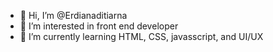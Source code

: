 - 👋 Hi, I’m @Erdianaditiarna
- 👀 I’m interested in front end developer
- 🌱 I’m currently learning HTML, CSS, javasscript, and UI/UX 

<!---
Erdianaditiarna/Erdianaditiarna is a ✨ special ✨ repository because its `README.md` (this file) appears on your GitHub profile.
You can click the Preview link to take a look at your changes.
--->
